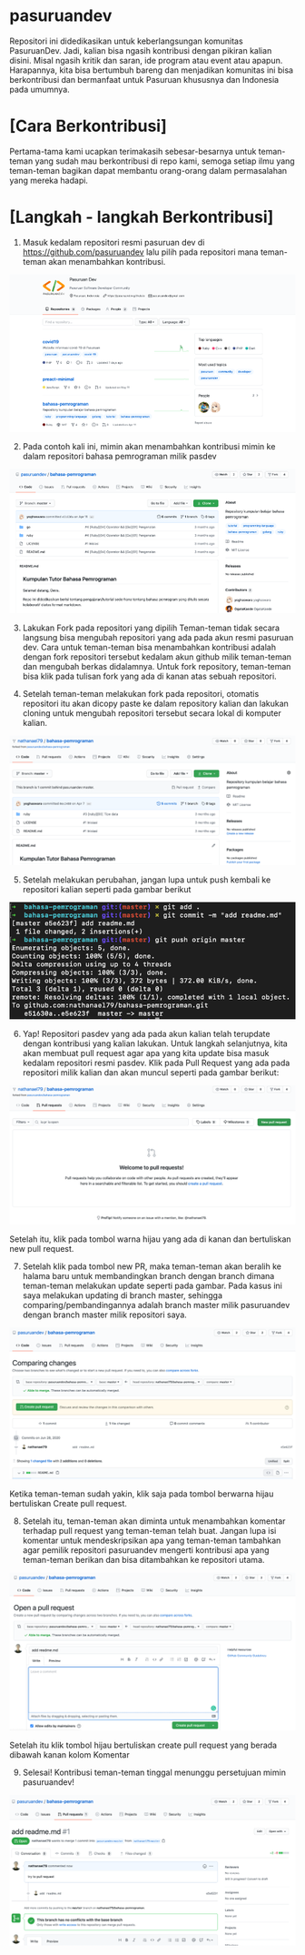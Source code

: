 # pasuruandev
Repositori ini didedikasikan untuk keberlangsungan komunitas PasuruanDev. Jadi, kalian bisa ngasih kontribusi dengan pikiran kalian disini. Misal ngasih kritik dan saran, ide program atau event atau apapun. Harapannya, kita bisa bertumbuh bareng dan menjadikan komunitas ini bisa berkontribusi dan bermanfaat untuk Pasuruan khususnya dan Indonesia pada umumnya.

# [Cara Berkontribusi]

Pertama-tama kami ucapkan terimakasih sebesar-besarnya untuk teman-teman yang sudah mau berkontribusi di repo kami, semoga setiap ilmu yang teman-teman bagikan dapat membantu orang-orang dalam permasalahan yang mereka hadapi.

# [Langkah - langkah Berkontribusi]
1. Masuk kedalam repositori resmi pasuruan dev di https://github.com/pasuruandev lalu pilih pada repositori mana teman-teman akan menambahkan kontribusi. 

![Gambar 1](/images/Picture1.png "Github Account Resmi PasuruanDev")

2. Pada contoh kali ini, mimin akan menambahkan kontribusi mimin ke dalam repositori bahasa pemrograman milik pasdev

![Gambar 2](/images/Picture2.png "Repositori Bahasa Pemrograman PasuruanDev")

3. Lakukan Fork pada repositori yang dipilih
Teman-teman tidak secara langsung bisa mengubah repositori yang ada pada akun resmi pasuruan dev. Cara untuk teman-teman bisa menambahkan kontribusi adalah dengan fork repositori tersebut kedalam akun github milik teman-teman dan mengubah berkas didalamnya. Untuk fork repository, teman-teman bisa klik pada tulisan fork yang ada di kanan atas sebuah repositori.

4. Setelah teman-teman melakukan fork pada repositori, otomatis repositori itu akan dicopy paste ke dalam repository kalian dan lakukan cloning untuk mengubah repositori tersebut secara lokal di komputer kalian.

![Gambar 3](/images/Picture3.png "Repositori Bahasa Pemrograman PasuruanDev")

5. Setelah melakukan perubahan, jangan lupa untuk push kembali ke repositori kalian seperti pada gambar berikut

![Gambar 4](/images/Picture4.png "Push ke master")

6. Yap! Repositori pasdev yang ada pada akun kalian telah terupdate dengan kontribusi yang kalian lakukan. Untuk langkah selanjutnya, kita akan membuat pull request agar apa yang kita update bisa masuk kedalam repositori resmi pasdev. Klik pada Pull Request yang ada pada repositori milik kalian dan akan muncul seperti pada gambar berikut:

![Gambar 5](/images/Picture5.png "Push ke master")

Setelah itu, klik pada tombol warna hijau yang ada di kanan dan bertuliskan new pull request.

7. Setelah klik pada tombol new PR, maka teman-teman akan beralih ke halama baru untuk membandingkan branch dengan branch dimana teman-teman melakukan update seperti pada gambar. Pada kasus ini saya melakukan updating di branch master, sehingga comparing/pembandingannya adalah branch master milik pasuruandev dengan branch master milik repositori saya.

![Gambar 6](/images/Picture6.png "Comparing changes")

Ketika teman-teman sudah yakin, klik saja pada tombol berwarna hijau bertuliskan Create pull request.

8. Setelah itu, teman-teman akan diminta untuk menambahkan komentar terhadap pull request yang teman-teman telah buat. Jangan lupa isi komentar untuk mendeskripsikan apa yang teman-teman tambahkan agar pemilik repositori pasuruandev mengerti kontribusi apa yang teman-teman berikan dan bisa ditambahkan ke repositori utama.

![Gambar 7](/images/Picture7.png "Tambah komentar pada PR")

Setelah itu klik tombol hijau bertuliskan create pull request yang berada dibawah kanan kolom Komentar

9. Selesai! Kontribusi teman-teman tinggal menunggu persetujuan mimin pasuruandev!

![Gambar 8](/images/Picture8.png "Menunggu persetujuan")



